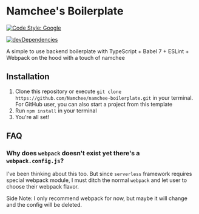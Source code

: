 # Namchee's Boilerplate

[![Code Style: Google](https://img.shields.io/badge/code%20style-google-blueviolet.svg)](https://github.com/google/gts)

[![devDependencies](https://david-dm.org/namchee/namchee-boilerplate/dev-status.svg)](https://david-dm.org/namchee/namchee-boilerplate?type=dev)

A simple to use backend boilerplate with TypeScript + Babel 7 + ESLint + Webpack on the hood with a touch of namchee

## Installation

1. Clone this repository or execute `git clone https://github.com/Namchee/namchee-boilerplate.git` in your terminal. For GitHub user, you can also start a project from this template
2. Run `npm install` in your terminal
3. You're all set!

## FAQ

### Why does `webpack` doesn't exist yet there's a `webpack.config.js`?

I've been thinking about this too. But since `serverless` framework requires special webpack module, I must ditch the normal `webpack` and let user to choose their webpack flavor.

Side Note: I only recommend webpack for now, but maybe it will change and the config will be deleted.
